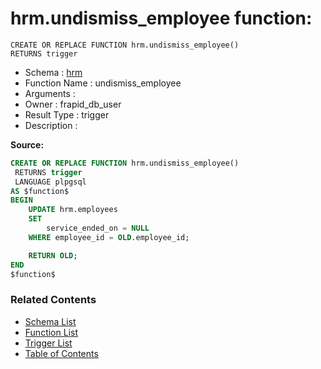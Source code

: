 # hrm.undismiss_employee function:

```plpgsql
CREATE OR REPLACE FUNCTION hrm.undismiss_employee()
RETURNS trigger
```
* Schema : [hrm](../../schemas/hrm.md)
* Function Name : undismiss_employee
* Arguments : 
* Owner : frapid_db_user
* Result Type : trigger
* Description : 


**Source:**
```sql
CREATE OR REPLACE FUNCTION hrm.undismiss_employee()
 RETURNS trigger
 LANGUAGE plpgsql
AS $function$
BEGIN
    UPDATE hrm.employees
    SET
        service_ended_on = NULL
    WHERE employee_id = OLD.employee_id;

    RETURN OLD;    
END
$function$

```

### Related Contents
* [Schema List](../../schemas.md)
* [Function List](../../functions.md)
* [Trigger List](../../triggers.md)
* [Table of Contents](../../README.md)

